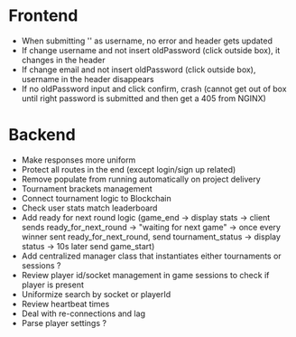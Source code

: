 # Frontend
- When submitting '' as username, no error and header gets updated
- If change username and not insert oldPassword (click outside box), it changes in the header
- If change email and not insert oldPassword (click outside box), username in the header disappears
- If no oldPassword input and click confirm, crash (cannot get out of box until right password is submitted and then get a 405 from NGINX)

# Backend
- Make responses more uniform
- Protect all routes in the end (except login/sign up related)
- Remove populate from running automatically on project delivery
- Tournament brackets management
- Connect tournament logic to Blockchain
- Check user stats match leaderboard
- Add ready for next round logic (game_end -> display stats -> client sends ready_for_next_round -> "waiting for next game" -> once every winner sent ready_for_next_round, send tournament_status -> display status -> 10s later send game_start)
- Add centralized manager class that instantiates either tournaments or sessions ?
- Review player id/socket management in game sessions to check if player is present
- Uniformize search by socket or playerId
- Review heartbeat times
- Deal with re-connections and lag 
- Parse player settings ?